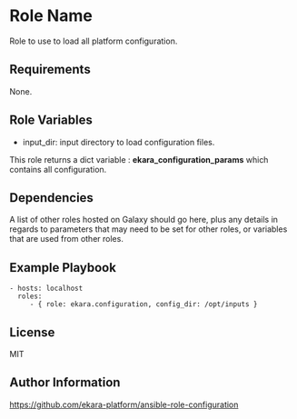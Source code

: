 Role Name
=========

Role to use to load all platform configuration.

Requirements
------------

None.

Role Variables
--------------

- input_dir: input directory to load configuration files. 

This role returns a dict variable : **ekara_configuration_params** which contains all configuration.


Dependencies
------------

A list of other roles hosted on Galaxy should go here, plus any details in regards to parameters that may need to be set for other roles, or variables that are used from other roles.

Example Playbook
----------------


    - hosts: localhost
      roles:
         - { role: ekara.configuration, config_dir: /opt/inputs }

License
-------

MIT

Author Information
------------------

https://github.com/ekara-platform/ansible-role-configuration
